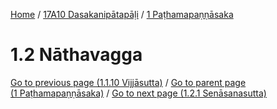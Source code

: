 
[Home](/) / [17A10 Dasakanipātapāḷi](../../17A10.md) / [1 Paṭhamapaṇṇāsaka](../1.md)

# 1.2 Nāthavagga


[Go to previous page (1.1.10 Vijjāsutta)](1.1/1.1.10.md) / [Go to parent page (1 Paṭhamapaṇṇāsaka)](../1.md) / [Go to next page (1.2.1 Senāsanasutta)](1.2/1.2.1.md)


